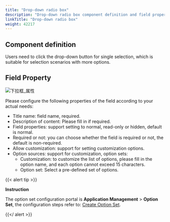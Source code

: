 ```yaml
---
title: "Drop-down radio box"
description: "Drop-down radio box component definition and field properties"
linkTitle: "Drop-down radio box"
weight: 42217
---
```


## Component definition

Users need to click the drop-down button for single selection, which is suitable for selection scenarios with more options.

## Field Property

![下拉框_属性](/images/manual/component/下拉框_属性.png)

Please configure the following properties of the field according to your actual needs:

- Title name: field name, required.
- Description of content: Please fill in if required.
- Field properties: support setting to normal, read-only or hidden, default is normal.
- Required or not: you can choose whether the field is required or not, the default is non-required.
- Allow customization: support for setting customization options.
- Option sources: support for customization, option sets:
  - Customization: to customize the list of options, please fill in the option name, and each option cannot exceed 15 characters.
  - Option set: Select a pre-defined set of options.


{{< alert tip >}}

**Instruction**

The option set configuration portal is **Application Management** > **Option Set**, the configuration steps refer to: [Create Option Set](../../../../option_set/).

{{</ alert >}}

